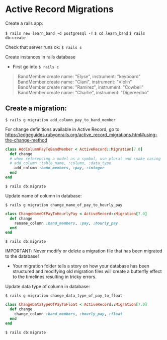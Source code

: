 # Active Record Migrations

Create a rails app:

`$ rails new learn_band -d postgresql -T`
`$ cd learn_band`
`$ rails db:create`


Check that server runs ok:
`$ rails s`

Create instances in rails database
- First go into `$ rails c`

> BandMember.create name: "Elyse", instrument: "keyboard"
> BandMember.create name: "Ciani", instrument: "Violin"
> BandMember.create name: "Ramirez", instrument: "Cowbell"
> BandMember.create name: "Charlie", instrument: "Digereedoo"


## Create a migration:

`$ rails g migration add_column_pay_to_band_member`

For change definitions available in Active Record, go to https://edgeguides.rubyonrails.org/active_record_migrations.html#using-the-change-method

```ruby
class AddColumnPayToBandMember < ActiveRecord::Migration[7.0]
  def change
  # when referencing a model as a symbol, use plural and snake casing
  # add_column :table_name, :column, :data_type
    add_column :band_members, :pay, :integer
  end
end
```

`$ rails db:migrate`

Update name of column in database:

`$ rails g migration change_name_of_pay_to_hourly_pay`

```ruby
class ChangeNameOfPayToHourlyPay < ActiveRecord::Migration[7.0]
  def change
    rename_column :band_members, :pay, :hourly_pay
  end
end
```

`$ rails db:migrate`

IMPORTANT: Never modify or delete a migration file that has been migrated to the database!  

- Your migration folder tells a story on how your database has been structured and modifying old migration files will create a butterfly effect to the timelines resulting in tricky errors.


Update data type of column in database:

`$ rails g migration change_data_type_of_pay_to_float`

```ruby 
class ChangeDataTypeOfPayToFloat < ActiveRecord::Migration[7.0]
  def change
    change_column :band_members, :hourly_pay, :float
  end
end

```

`$ rails db:migrate`




